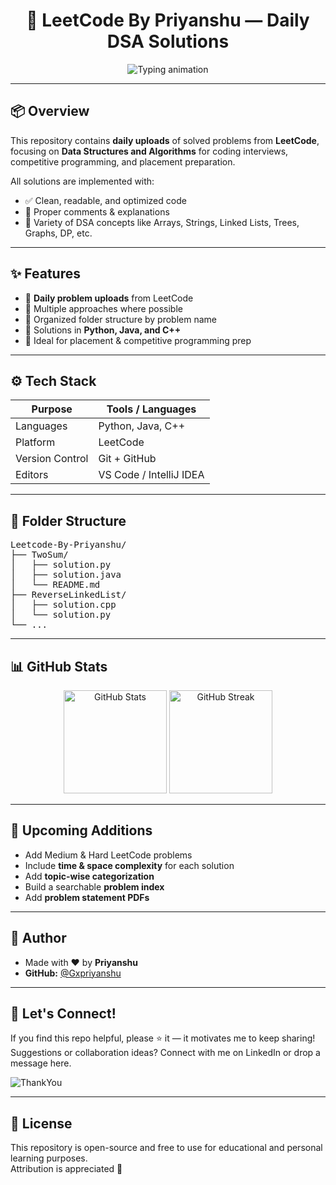 <h1 align="center">🚀 LeetCode By Priyanshu — Daily DSA Solutions</h1>

<p align="center">
  <img src="https://readme-typing-svg.demolab.com?font=Fira+Code&duration=3000&pause=1000&color=00F7FF&center=true&vCenter=true&width=500&lines=Daily+LeetCode+Problem+Solutions;Clean+%26+Optimized+Code;Master+DSA+for+Placements" alt="Typing animation" />
</p>

---

## 📦 Overview

This repository contains **daily uploads** of solved problems from **LeetCode**, focusing on **Data Structures and Algorithms** for coding interviews, competitive programming, and placement preparation.

All solutions are implemented with:

- ✅ Clean, readable, and optimized code  
- 📝 Proper comments & explanations  
- 🧠 Variety of DSA concepts like Arrays, Strings, Linked Lists, Trees, Graphs, DP, etc.  

---

## ✨ Features

- 📅 **Daily problem uploads** from LeetCode
- 🧩 Multiple approaches where possible
- 📂 Organized folder structure by problem name
- 📘 Solutions in **Python, Java, and C++**
- 💼 Ideal for placement & competitive programming prep

---

## ⚙️ Tech Stack

| Purpose         | Tools / Languages        |
|-----------------|---------------------------|
| Languages       | Python, Java, C++         |
| Platform        | LeetCode                  |
| Version Control | Git + GitHub              |
| Editors         | VS Code / IntelliJ IDEA   |

---

## 📁 Folder Structure

<pre>
Leetcode-By-Priyanshu/
├── TwoSum/
│   ├── solution.py
│   ├── solution.java
│   └── README.md
├── ReverseLinkedList/
│   ├── solution.cpp
│   └── solution.py
└── ...
</pre>

---

## 📊 GitHub Stats

<p align="center">
  <img src="https://github-readme-stats.vercel.app/api?username=Gxpriyanshu&show_icons=true&theme=tokyonight" alt="GitHub Stats" height="165" />
  <img src="https://github-readme-streak-stats.herokuapp.com/?user=Gxpriyanshu&theme=tokyonight" alt="GitHub Streak" height="165" />
</p>

---

## 🚀 Upcoming Additions
- Add Medium & Hard LeetCode problems
- Include **time & space complexity** for each solution
- Add **topic-wise categorization**
- Build a searchable **problem index**
- Add **problem statement PDFs**

---

## 🙌 Author

- Made with ❤️ by **Priyanshu**  
- **GitHub:** [@Gxpriyanshu](https://github.com/Gxpriyanshu)

---

## 💬 Let's Connect!

If you find this repo helpful, please ⭐ it — it motivates me to keep sharing!  
Suggestions or collaboration ideas? Connect with me on LinkedIn or drop a message here.

![ThankYou](https://github.com/user-attachments/assets/f512d6d9-3bf8-4f37-9040-87010cbb3506)

---

## 🧾 License
This repository is open-source and free to use for educational and personal learning purposes.  
Attribution is appreciated 💙
